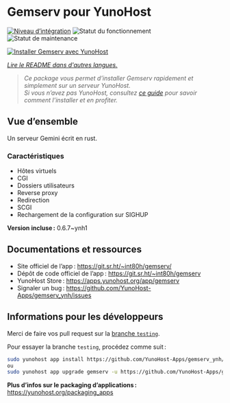 <!--
Nota bene : ce README est automatiquement généré par <https://github.com/YunoHost/apps/tree/master/tools/readme_generator>
Il NE doit PAS être modifié à la main.
-->

# Gemserv pour YunoHost

[![Niveau d’intégration](https://dash.yunohost.org/integration/gemserv.svg)](https://ci-apps.yunohost.org/ci/apps/gemserv/) ![Statut du fonctionnement](https://ci-apps.yunohost.org/ci/badges/gemserv.status.svg) ![Statut de maintenance](https://ci-apps.yunohost.org/ci/badges/gemserv.maintain.svg)

[![Installer Gemserv avec YunoHost](https://install-app.yunohost.org/install-with-yunohost.svg)](https://install-app.yunohost.org/?app=gemserv)

*[Lire le README dans d'autres langues.](./ALL_README.md)*

> *Ce package vous permet d’installer Gemserv rapidement et simplement sur un serveur YunoHost.*  
> *Si vous n’avez pas YunoHost, consultez [ce guide](https://yunohost.org/install) pour savoir comment l’installer et en profiter.*

## Vue d’ensemble

Un serveur Gemini écrit en rust.

### Caractéristiques

- Hôtes virtuels
- CGI
- Dossiers utilisateurs
- Reverse proxy
- Redirection
- SCGI
- Rechargement de la configuration sur SIGHUP


**Version incluse :** 0.6.7~ynh1
## Documentations et ressources

- Site officiel de l’app : <https://git.sr.ht/~int80h/gemserv/>
- Dépôt de code officiel de l’app : <https://git.sr.ht/~int80h/gemserv>
- YunoHost Store : <https://apps.yunohost.org/app/gemserv>
- Signaler un bug : <https://github.com/YunoHost-Apps/gemserv_ynh/issues>

## Informations pour les développeurs

Merci de faire vos pull request sur la [branche `testing`](https://github.com/YunoHost-Apps/gemserv_ynh/tree/testing).

Pour essayer la branche `testing`, procédez comme suit :

```bash
sudo yunohost app install https://github.com/YunoHost-Apps/gemserv_ynh/tree/testing --debug
ou
sudo yunohost app upgrade gemserv -u https://github.com/YunoHost-Apps/gemserv_ynh/tree/testing --debug
```

**Plus d’infos sur le packaging d’applications :** <https://yunohost.org/packaging_apps>
